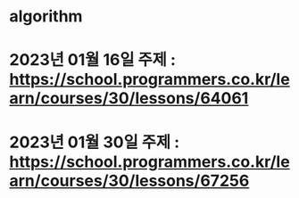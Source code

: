 # algorithm
# 2023년 01월 16일 주제 : https://school.programmers.co.kr/learn/courses/30/lessons/64061
# 2023년 01월 30일 주제 : https://school.programmers.co.kr/learn/courses/30/lessons/67256
